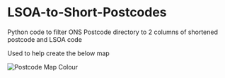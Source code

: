# LSOA-to-Short-Postcodes
Python code to filter ONS Postcode directory to 2 columns of shortened postcode and LSOA code

Used to help create the below map



![Postcode Map Colour](https://github.com/ConnorMerrell/LSOA-to-Short-Postcodes/assets/138818788/bbccc565-4a9f-4809-8dae-643d6c578693)
